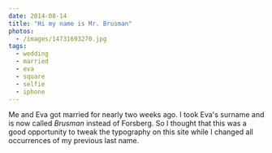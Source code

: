 ```yaml
---
date: 2014-08-14
title: "Hi my name is Mr. Brusman"
photos:
  - /images/14731693270.jpg
tags:
  - wedding
  - married
  - eva
  - square
  - selfie
  - iphone
---
```


Me and Eva got married for nearly two weeks ago. I took Eva's surname and is now called _Brusman_ instead of Forsberg. So I thought that this was a good opportunity to tweak the typography on this site while I changed all occurrences of my previous last name.
